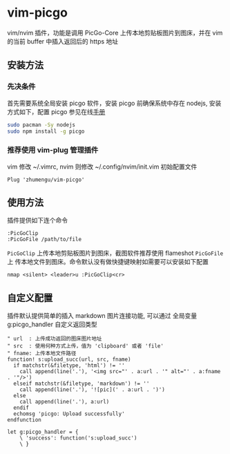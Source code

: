 # vim-picgo

vim/nvim 插件，功能是调用 PicGo-Core 上传本地剪贴板图片到图床，并在 vim 的当前
buffer 中插入返回后的 https 地址

## 安装方法

### 先决条件

首先需要系统全局安装 picgo 软件，安装 picgo 前确保系统中存在 nodejs, 安装方式如下，配置 picgo 参见在线[手册](https://picgo.github.io/PicGo-Core-Doc/zh/guide/config.html)


```sh
sudo pacman -Sy nodejs
sudo npm install -g picgo
```

### 推荐使用 vim-plug 管理插件

vim 修改 ~/.vimrc, nvim 则修改 ~/.config/nvim/init.vim 初始配置文件

```vim
Plug 'zhumengu/vim-picgo'
```

## 使用方法

插件提供如下连个命令

```vim
:PicGoClip
:PicGoFile /path/to/file
```

`PicGoClip` 上传本地剪贴板图片到图床，截图软件推荐使用 flameshot `PicGoFile` 上
传本地文件到图床。命令默认没有做快捷键映射如需要可以安装如下配置

```vim
nmap <silent> <leader>u :PicGoClip<cr>
```

## 自定义配置

插件默认提供简单的插入 markdown 图片连接功能, 可以通过 全局变量 g:picgo_handler
自定义返回类型

```vim
" url  : 上传成功返回的图床图片地址
" src  : 使用何种方式上传，值为 'clipboard' 或者 'file'
" fname: 上传本地文件路径
function! s:upload_succ(url, src, fname)
  if matchstr(&filetype, 'html') != ''
    call append(line('.'), '<img src="' . a:url . '" alt="' . a:fname . '"/>')
  elseif matchstr(&filetype, 'markdown') != ''
    call append(line('.'), '![pic](' . a:url . ')')
  else
    call append(line('.'), a:url)
  endif
  echomsg 'picgo: Upload successfully'
endfunction

let g:picgo_handler = {
    \ 'success': function('s:upload_succ')
    \ }
```


